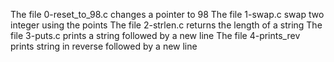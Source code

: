 The file 0-reset_to_98.c changes a pointer to 98
The file 1-swap.c swap two integer using the points
The file 2-strlen.c returns the length of a string
The file 3-puts.c prints a string followed by a new line
The file 4-prints_rev prints string in reverse followed by a new line

